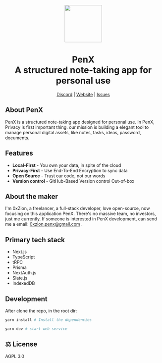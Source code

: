 <div align="center">

<a href="https://www.penx.io" alt="PenX Logo">
    <img src="https://www.penx.io/images/logo-512.png" height="120"/></a>

<h1 style="border-bottom: none">
    <b>PenX</b><br />
     A structured note-taking app for personal use
    <br>
</h1>

[Discord](https://discord.gg/XdpGtfhJ) | [Website](https://www.penx.io/) | [Issues](https://github.com/penxio/penx/issues)

</div>

## About PenX

PenX is a structured note-taking app designed for personal use. In PenX, Privacy is first important thing. our mission is building a elegant tool to manage personal digital assets, like notes, tasks, ideas, password, documents.

## Features

- **Local-First** - You own your data, in spite of the cloud
- **Privacy-First** - Use End-To-End Encryption to sync data
- **Open Source** - Trust our code, not our words
- **Version control** - GitHub-Based Version control Out-of-box

## About the maker

I'm 0xZion, a freelancer, a full-stack developer, love open-source, now focusing on this application PenX. There's no massive team, no investors, just me currently. If someone is interested in PenX development, can send me a email: 0xzion.penx@gmail.com
.

## Primary tech stack

- Next.js
- TypeScript
- tRPC
- Prisma
- NextAuth.js
- Slate.js
- IndexedDB

## Development

After clone the repo, in the root dir:

```bash
yarn install # Install the dependencies

yarn dev # start web service
```

## ⚖️ License

AGPL 3.0
